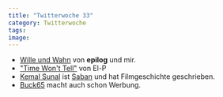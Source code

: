 ```yaml
---
title: "Twitterwoche 33"
category: Twitterwoche
tags: 
image: 
---
```


* [Wille und Wahn](http://epilog.bandcamp.com/) von **epilog** und mir.
* ["Time Won't Tell"](http://ugsmag.com/2010/08/el-p-time-wont-tell-video/) von El-P
* [Kemal Sunal](http://de.wikipedia.org/wiki/Kemal_Sunal) ist [Saban](http://www.youtube.com/watch?v=Uh_uKE56Z1c) und hat Filmgeschichte geschrieben.
* [Buck65](http://ugsmag.com/2010/08/buck-65-centauro-commercial/) macht auch schon Werbung.

  
